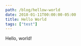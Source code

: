 ```yaml
---
path: /blog/hellow-world
date: 2018-01-11T00:00:00-05:00
title: Hello World
tags: ["test"]
---
```


Hello, world!

